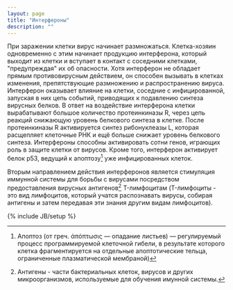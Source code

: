 ```yaml
---
layout: page
title: "Интерфероны"
description: ""
---
```


При заражении клетки вирус начинает размножаться. Клетка-хозяин одновременно с этим начинает продукцию интерферона, который выходит из клетки и вступает в контакт с соседними клетками, "предупреждая" их об опасности. Хотя интерферон не обладает прямым противовирусным действием, он способен вызывать в клетках изменения, препятствующие размножению и распространению вируса. Интерферон оказывает влияние на клетки, соседние с инфицированной, запуская в них цепь событий, приводящих к подавлению синтеза вирусных белков. В ответ на воздействие интерферона клетки вырабатывают большое количество протеинкиназы R, через цепь реакций снижающую уровень белкового синтеза в клетке. После протеинкиназы R активируется синтез рибонуклеазы L, которая расщепляет клеточные РНК и ещё больше снижает уровень белкового синтеза. Интерфероны способны активировать сотни генов, играющих роль в защите клетки от вирусов. Кроме того, интерферон активирует белок p53, ведущий к апоптозу[^1] уже инфицированных клеток. 


Вторым направлением действия интерферонов является стимуляция иммунной системы для борьбы с вирусами посредством предоставления вирусных антигенов[^2]  T-лимфоцитам (T-лимфоциты - это вид лимфоцитов, который учатся распознавать вирусы, собирая антигены и затем передавая эти знания другим видам лимфоцитов).  

[^1]: Апоптоз (от греч. ἀπόπτωσις — опадание листьев) — регулируемый процесс программируемой клеточной гибели, в результате которого клетка фрагментируется на отдельные апоптотические тельца, ограниченные плазматической мембраной)

[^2]: Антигены - части бактериальных клеток, вирусов и других микроорганизмов, используемые для обучения имунной системы.

{% include JB/setup %}
